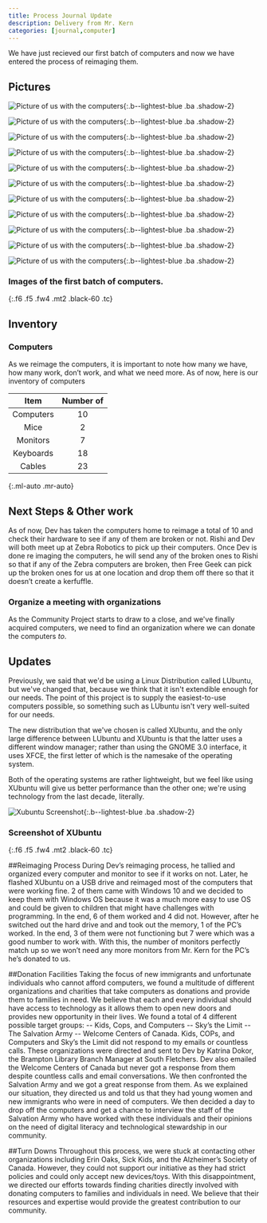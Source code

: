 ```yaml
---
title: Process Journal Update
description: Delivery from Mr. Kern
categories: [journal,computer]
---
```


We have just recieved our first batch of computers and now we have entered the process of reimaging them. 

## Pictures 
![Picture of us with the computers](/reimagine/static/images/computer1/c1.JPG){:.b--lightest-blue .ba .shadow-2}

![Picture of us with the computers](/reimagine/static/images/computer1/c2.JPG){:.b--lightest-blue .ba .shadow-2}

![Picture of us with the computers](/reimagine/static/images/computer1/c3.JPG){:.b--lightest-blue .ba .shadow-2}

![Picture of us with the computers](/reimagine/static/images/computer1/c4.JPG){:.b--lightest-blue .ba .shadow-2}

![Picture of us with the computers](/reimagine/static/images/computer1/c5.JPG){:.b--lightest-blue .ba .shadow-2}

![Picture of us with the computers](/reimagine/static/images/computer1/c6.JPG){:.b--lightest-blue .ba .shadow-2}

![Picture of us with the computers](/reimagine/static/images/computer1/c7.JPG){:.b--lightest-blue .ba .shadow-2}

![Picture of us with the computers](/reimagine/static/images/computer1/c8.JPG){:.b--lightest-blue .ba .shadow-2}

![Picture of us with the computers](/reimagine/static/images/computer1/c9.JPG){:.b--lightest-blue .ba .shadow-2}

![Picture of us with the computers](/reimagine/static/images/computer1/c11.JPG){:.b--lightest-blue .ba .shadow-2}

![Picture of us with the computers](/reimagine/static/images/computer1/c12.JPG){:.b--lightest-blue .ba .shadow-2}

### Images of the first batch of computers.
{:.f6 .f5 .fw4 .mt2 .black-60 .tc}

## Inventory

### Computers
As we reimage the computers, it is important to note how many we have, how many work, don’t work, and what we need more. As of now, here is our inventory of computers

                 
| **Item** | **Number of** |
|:-----------:|:---------------:|
| Computers | 10            |
|Mice|2|
|Monitors|7|
|Keyboards|18|
|Cables|23|
{:.ml-auto .mr-auto}


## Next Steps & Other work
As of now, Dev has taken the computers home to reimage a total of 10 and check their hardware to see if any of them are broken or not. Rishi and Dev will both meet up at Zebra Robotics to pick up their computers. Once Dev is done re imaging the computers, he will send any of the broken ones to Rishi so that if any of the Zebra computers are broken, then Free Geek can pick up the broken ones for us at one location and drop them off there so that it doesn’t create a kerfuffle. 

### Organize a meeting with organizations
As the Community Project starts to draw to a close, and we've finally acquired computers, we need to find an organization where we can donate the computers *to*.

## Updates
Previously, we said that we'd be using a Linux Distribution called LUbuntu, but we've changed that, because we think that it isn't extendible enough for our needs. The point of this project is to supply the easiest-to-use computers possible, so something such as LUbuntu isn't very well-suited for our needs.

The new distribution that we've chosen is called XUbuntu, and the only large difference between LUbuntu and XUbuntu is that the latter uses a different window manager; rather than using the GNOME 3.0 interface, it uses XFCE, the first letter of which is the namesake of the operating system.

Both of the operating systems are rather lightweight, but we feel like using XUbuntu will give us better performance than the other one; we're using technology from the last decade, literally.

![Xubuntu Screenshot](/reimagine/static/images/xubuntu.jpg){:.b--lightest-blue .ba .shadow-2}
### Screenshot of XUbuntu
{:.f6 .f5 .fw4 .mt2 .black-60 .tc}

##Reimaging Process
During Dev’s reimaging process, he tallied and organized every computer and monitor to see if it works on not. Later, he flashed XUbuntu on a USB drive and reimaged most of the computers that were working fine. 2 of them came with Windows 10 and we decided to keep them with Windows OS because it was a much more easy to use OS and could be given to children that might have challenges with programming. In the end, 6 of them worked and 4 did not. However, after he switched out the hard drive and and took out the memory, 1 of the PC’s worked. In the end, 3 of them were not functioning but 7 were which was a good number to work with. With this, the number of monitors perfectly match up so we won’t need any more monitors from Mr. Kern for the PC’s he’s donated to us. 

##Donation Facilities
Taking the focus of new immigrants and unfortunate individuals who cannot afford computers, we found a multitude of different organizations and charities that take computers as donations and provide them to families in need. We believe that each and every individual should have access to technology as it allows them to open new doors and provides new opportunity in their lives. We found a total of 4 different possible target groups: -- Kids, Cops, and Computers -- Sky’s the Limit -- The Salvation Army -- Welcome Centers of Canada. Kids, COPs, and Computers and Sky’s the Limit did not respond to my emails or countless calls. These organizations were directed and sent to Dev by Katrina Dokor, the Brampton Library Branch Manager at South Fletchers. Dev also emailed the Welcome Centers of Canada but never got a response from them despite countless calls and email conversations. We then confronted the Salvation Army and we got a great response from them. As we explained our situation, they directed us and told us that they had young women and new immigrants who were in need of computers. We then decided a day to drop off the computers and get a chance to interview the staff of the Salvation Army who have worked with these individuals and their opinions on the need of digital literacy and technological stewardship in our community. 

##Turn Downs
Throughout this process, we were stuck at contacting other organizations including Erin Oaks, Sick Kids, and the Alzheimer’s Society of Canada. However, they could not support our initiative as they had strict policies and could only accept new devices/toys. With this disappointment, we directed our efforts towards finding charities directly involved with donating computers to families and individuals in need. We believe that their resources and expertise would provide the greatest contribution to our community. 
